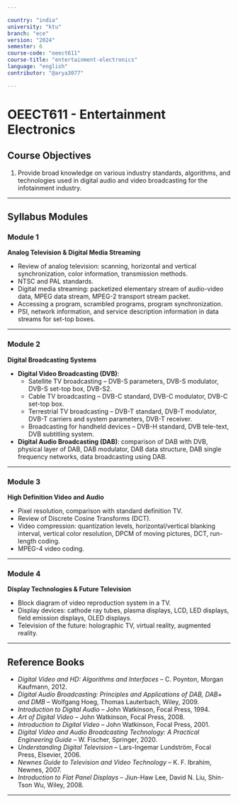 ```yaml
---

country: "india"
university: "ktu"
branch: "ece"
version: "2024"
semester: 6
course-code: "oeect611"
course-title: "entertainment-electronics"
language: "english"
contributor: "@arya3077"

---
```


# OEECT611 - Entertainment Electronics

## Course Objectives

1. Provide broad knowledge on various industry standards, algorithms, and technologies used in digital audio and video broadcasting for the infotainment industry.  

---

## Syllabus Modules

### Module 1
**Analog Television & Digital Media Streaming**  
- Review of analog television: scanning, horizontal and vertical synchronization, color information, transmission methods.  
- NTSC and PAL standards.  
- Digital media streaming: packetized elementary stream of audio-video data, MPEG data stream, MPEG-2 transport stream packet.  
- Accessing a program, scrambled programs, program synchronization.  
- PSI, network information, and service description information in data streams for set-top boxes.  

---

### Module 2
**Digital Broadcasting Systems**  
- **Digital Video Broadcasting (DVB)**:  
  - Satellite TV broadcasting – DVB-S parameters, DVB-S modulator, DVB-S set-top box, DVB-S2.  
  - Cable TV broadcasting – DVB-C standard, DVB-C modulator, DVB-C set-top box.  
  - Terrestrial TV broadcasting – DVB-T standard, DVB-T modulator, DVB-T carriers and system parameters, DVB-T receiver.  
  - Broadcasting for handheld devices – DVB-H standard, DVB tele-text, DVB subtitling system.  
- **Digital Audio Broadcasting (DAB)**: comparison of DAB with DVB, physical layer of DAB, DAB modulator, DAB data structure, DAB single frequency networks, data broadcasting using DAB.  

---

### Module 3
**High Definition Video and Audio**  
- Pixel resolution, comparison with standard definition TV.  
- Review of Discrete Cosine Transforms (DCT).  
- Video compression: quantization levels, horizontal/vertical blanking interval, vertical color resolution, DPCM of moving pictures, DCT, run-length coding.  
- MPEG-4 video coding.  

---

### Module 4
**Display Technologies & Future Television**  
- Block diagram of video reproduction system in a TV.  
- Display devices: cathode ray tubes, plasma displays, LCD, LED displays, field emission displays, OLED displays.  
- Television of the future: holographic TV, virtual reality, augmented reality.  

---

## Reference Books

- *Digital Video and HD: Algorithms and Interfaces* – C. Poynton, Morgan Kaufmann, 2012.  
- *Digital Audio Broadcasting: Principles and Applications of DAB, DAB+ and DMB* – Wolfgang Hoeg, Thomas Lauterbach, Wiley, 2009.  
- *Introduction to Digital Audio* – John Watkinson, Focal Press, 1994.  
- *Art of Digital Video* – John Watkinson, Focal Press, 2008.  
- *Introduction to Digital Video* – John Watkinson, Focal Press, 2001.  
- *Digital Video and Audio Broadcasting Technology: A Practical Engineering Guide* – W. Fischer, Springer, 2020.  
- *Understanding Digital Television* – Lars-Ingemar Lundström, Focal Press, Elsevier, 2006.  
- *Newnes Guide to Television and Video Technology* – K. F. Ibrahim, Newnes, 2007.  
- *Introduction to Flat Panel Displays* – Jiun-Haw Lee, David N. Liu, Shin-Tson Wu, Wiley, 2008.  

---
